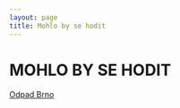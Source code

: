 ```yaml
---
layout: page
title: Mohlo by se hodit
---
```


# MOHLO BY SE HODIT

[Odpad Brno](https://371717.github.io/semestralni_projekt007/2017/05/08/odpad.html)